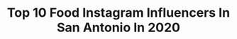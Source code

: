 ---
title: Top 10 Food Instagram Influencers In San Antonio In 2020
description: >-
  Find top food Instagram influencers in San Antonio in 2020. Most popular hashtags: #sanantonio #foodporn #foodie #texas.
platform: Instagram
profiles:
  - username: "thefoodiecouple"
    fullname: >-
      The Foodie Couple
    location: "United States"
    followers: 28111
    engagement: 106
    commentsToLikes: 0.069713
    id: ck6ufibhgx84b0j71qr45gpiv
    verified: false
    hashtags: "#foodphotography, #pizza, #foodblogger, #pizzalovers"
  - username: "sanantoniomunchies"
    fullname: >-
      ALEX🍴
    location: "United States"
    followers: 27185
    engagement: 168
    commentsToLikes: 0.047242
    id: ck5zsa5uty3ur0i14yi6ecmvh
    verified: false
    hashtags: "#corona, #quarantineandchill, #eater, #chinese"
  - username: "jenniferbroometv"
    fullname: >-
      Jennifer Broome
    location: "United States"
    followers: 33748
    engagement: 136
    commentsToLikes: 0.016565
    id: ck5cdm9w5je9a0i11yqo8oaez
    verified: false
    hashtags: "#alonetogether, #stayingawayfrompeople, #timeoutside, #denver"
  - username: "olivesnthyme"
    fullname: >-
      megan | food + photography
    location: "United States"
    followers: 14099
    engagement: 742
    commentsToLikes: 0.075959
    id: ck6uc1uved0830j714869f2ca
    verified: false
    hashtags: "#thebakefeed, #pomitomatoes, #monini, #potsandco"
  - username: "missplanetguyana"
    fullname: >-
      Miss San Antonio US 2020
    location: "United States"
    followers: 6014
    engagement: 592
    commentsToLikes: 0.069526
    id: ck6u4j0sy3ztk0j710is8q2s2
    verified: false
    hashtags: "#devon, #artists, #marketingtip, #fashionmodel"
  - username: "eldereats"
    fullname: >-
      David Elder | ABC KSAT 12 News
    location: "United States"
    followers: 22460
    engagement: 322
    commentsToLikes: 0.037813
    id: ck5q7ahjl0mea0i110a3gm76c
    verified: false
    hashtags: "#nom, #sanantonio, #tigerking, #mixeddrinks"
  - username: "maleiamargaret"
    fullname: >-
      MALEIA 🌻 𝓣𝓻𝓪𝓿𝓮𝓵 𝔁 𝓢𝓽𝔂𝓵𝓮 𝓑𝓵𝓸𝓰
    location: "United States"
    followers: 10503
    engagement: 824
    commentsToLikes: 0.045161
    id: ck6u6f0b7f7wk0j71y9fjthyi
    verified: false
    hashtags: "#ucfeats, #happynewyear, #travelcouple, #wanderlust"
  - username: "busybeingshasha"
    fullname: >-
      Shasha | Busy Being Shasha
    location: "United States"
    followers: 26186
    engagement: 188
    commentsToLikes: 0.030181
    id: ck8t0hr2ts3m50j78a5wsyu6h
    verified: false
    hashtags: "#mommyblogger, #thehappynow, #instaworthy, #texasblogger"
  - username: "greatfullgirl"
    fullname: >-
      Vegan Lifestyle Blogger 🌱
    location: "United States"
    followers: 6516
    engagement: 615
    commentsToLikes: 0.101912
    id: ck6tymgp34lru0j71iy7lkwfb
    verified: false
    hashtags: "#sundaythoughts, #oahu, #hawaii, #travelhawaii"
  - username: "eatingatx"
    fullname: >-
      EatingATX
    location: "United States"
    followers: 97665
    engagement: 168
    commentsToLikes: 0.161446
    id: ck0w21xkdm8qh0i19t13ljmoh
    verified: false
    hashtags: "#nationalmargaritaday, #visitsanantonio, #hiltonpalacio, #tacotuesday"
---